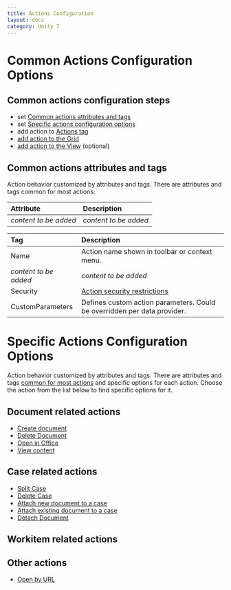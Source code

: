 ```yaml
---
title: Actions Configuration
layout: docs
category: Unity 7
---
```

# Common Actions Configuration Options

## Common actions configuration steps

- set [Common actions attributes and tags](#common-actions-attributes-and-tags)
- set [Specific actions configuration options](#specific-actions-configuration-options)
- add action to [Actions tag](tags-list/actions-tag.md)
- [add action to the Grid](grids.md#how-to-add-action-to-the-grid)
- [add action to the View](tags-list/views-tag.md#how-to-add-action-to-the-view) (optional)

## Common actions attributes and tags

Action behavior customized by attributes and tags. 
There are attributes and tags common for most actions: 

|Attribute            | Description         |
|:--------------------|:--------------------|
|*content to be added*|*content to be added*|

|Tag                  | Description         |
|:--------------------|:--------------------|
| Name      | Action name shown in toolbar or context menu.|
|*content to be added*|*content to be added*|
| Security  | [Action security restrictions](../../unity-react/configuration/security.md#security-restrictions) | 
| CustomParameters  | Defines custom action parameters. Could be overridden per data provider.   | 


# Specific Actions Configuration Options

Action behavior customized by attributes and tags. 
There are attributes and tags [common for most actions](#common-actions-attributes-and-tags) and specific options for each action. 
Choose the action from the list below to find specific options for it.

## Document related actions

- [Create document](../configuration/actions/create-document.md)
- [Delete Document](../configuration/actions/delete-document.md)
- [Open in Office](../configuration/actions/open-in-office.md)
- [View content](../configuration/actions/view-content.md)

## Case related actions
 
- [Split Case](../configuration/actions/split-case.md)
- [Delete Case](../configuration/actions/delete-case.md)
- [Attach new document to a case](../configuration/actions/attach-document.md)
- [Attach existing document to a case](../configuration/actions/attach-existing-document.md)
- [Detach Document](../configuration/actions/detach-document.md)

## Workitem related actions

## Other actions

- [Open by URL](../configuration/actions/open-by-url.md)
